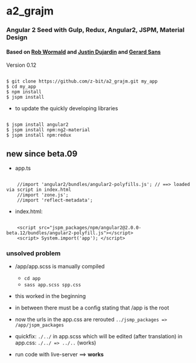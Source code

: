 # a2_grajm 
### Angular 2 Seed with Gulp, Redux, Angular2, JSPM, Material Design
#### Based on [Rob Wormald](https://gist.github.com/robwormald/429e01c6d802767441ec) and [Justin Dujardin](https://justindujardin.github.io/ng2-material/) and [Gerard Sans](https://medium.com/google-developer-experts/angular-2-introduction-to-redux-1cf18af27e6e#.dj3aclq7s)
Version 0.12

<pre><code>
$ git clone https://github.com/z-bit/a2_grajm.git my_app
$ cd my_app
$ npm install 
$ jspm install 
</code></pre>

* to update the quickly developing libraries

<pre><code>
$ jspm install angular2          
$ jspm install npm:ng2-material  
$ jspm install npm:redux
</code></pre>

## new since beta.09

* app.ts

<pre><code>
    //import 'angular2/bundles/angular2-polyfills.js'; // ==> loaded via script in index.html
    //import 'zone.js';
    //import 'reflect-metadata';
</code></pre> 
 
* index.html:

<pre><code>
    &lt;script src="jspm_packages/npm/angular2@2.0.0-beta.12/bundles/angular2-polyfill.js">&lt;/script>
    &lt;script> System.import('app'); &lt;/script>
</code></pre>


### unsolved problem
* /app/app.scss is manually compiled
    * `cd app`
    * `sass app.scss spp.css`
* this worked in the beginning
* in between there must be a config stating that /app is the root
* now the urls in the app.css are rerouted `../jsmp_packages => /app/jspm_packages`
* quickfix: `./../` in app.scss which will be edited (after translation) in app.css: `./../ => ../..` (works)


* run code with live-server ==> **works**
